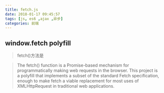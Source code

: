 ```yaml
---
title: fetch.js
date: 2018-01-17 09:45:57
tags: [js, es6 ,ajax ,异步]
categories: 前端
---
```

## window.fetch polyfill

> fetch()方法是

> The fetch() function is a Promise-based mechanism for programmatically making web requests in the browser. This project is a polyfill that implements a subset of the standard Fetch specification, enough to make fetch a viable replacement for most uses of XMLHttpRequest in traditional web applications.